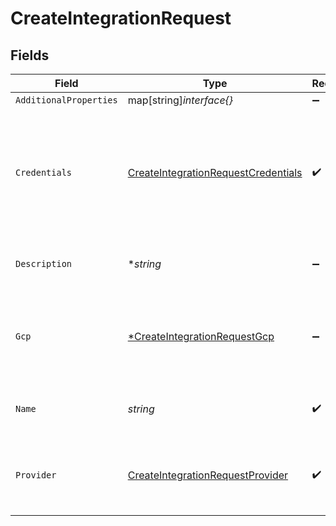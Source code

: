 # CreateIntegrationRequest


## Fields

| Field                                                                                             | Type                                                                                              | Required                                                                                          | Description                                                                                       | Example                                                                                           |
| ------------------------------------------------------------------------------------------------- | ------------------------------------------------------------------------------------------------- | ------------------------------------------------------------------------------------------------- | ------------------------------------------------------------------------------------------------- | ------------------------------------------------------------------------------------------------- |
| `AdditionalProperties`                                                                            | map[string]*interface{}*                                                                          | :heavy_minus_sign:                                                                                | N/A                                                                                               |                                                                                                   |
| `Credentials`                                                                                     | [CreateIntegrationRequestCredentials](../../models/shared/createintegrationrequestcredentials.md) | :heavy_check_mark:                                                                                | Cloud provider credential input, required fields dependent on which provider is chosen.           |                                                                                                   |
| `Description`                                                                                     | **string*                                                                                         | :heavy_minus_sign:                                                                                | The description of the integration.                                                               | This is a new cloud provider integration.                                                         |
| `Gcp`                                                                                             | [*CreateIntegrationRequestGcp](../../models/shared/createintegrationrequestgcp.md)                | :heavy_minus_sign:                                                                                | GCP specific data. Required when `provider` is `gcp`.                                             |                                                                                                   |
| `Name`                                                                                            | *string*                                                                                          | :heavy_check_mark:                                                                                | The name of the cloud provider integration.                                                       | New Integration                                                                                   |
| `Provider`                                                                                        | [CreateIntegrationRequestProvider](../../models/shared/createintegrationrequestprovider.md)       | :heavy_check_mark:                                                                                | Cloud provider to be used for the selected resource                                               | gcp                                                                                               |